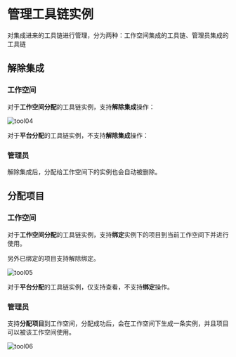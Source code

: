 # 管理工具链实例

对集成进来的工具链进行管理，分为两种：工作空间集成的工具链、管理员集成的工具链

## 解除集成

### 工作空间

对于**工作空间分配**的工具链实例，支持**解除集成**操作：

![tool04](https://docs.daocloud.io/daocloud-docs-images/docs/amamba/images/tool04.png)

对于**平台分配**的工具链实例，不支持**解除集成**操作：

### 管理员

解除集成后，分配给工作空间下的实例也会自动被删除。

## 分配项目

### 工作空间

对于**工作空间分配**的工具链实例，支持**绑定**实例下的项目到当前工作空间下并进行使用。

另外已绑定的项目支持解除绑定。

![tool05](https://docs.daocloud.io/daocloud-docs-images/docs/amamba/images/tool05.png)

对于**平台分配**的工具链实例，仅支持查看，不支持**绑定**操作。

### 管理员

支持**分配项目**到工作空间，分配成功后，会在工作空间下生成一条实例，并且项目可以被该工作空间使用。

![tool06](https://docs.daocloud.io/daocloud-docs-images/docs/amamba/images/tool06.png)
